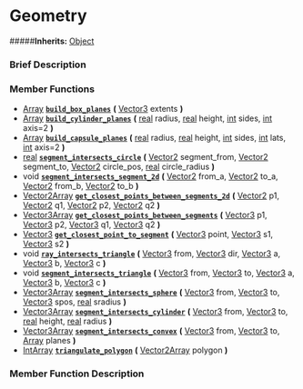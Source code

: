 #  Geometry  
#####**Inherits:** [Object](class_object)

###  Brief Description  


###  Member Functions 
  * [Array](class_array)  **[`build_box_planes`](#build_box_planes)**  **(** [Vector3](class_vector3) extents  **)**
  * [Array](class_array)  **[`build_cylinder_planes`](#build_cylinder_planes)**  **(** [real](class_real) radius, [real](class_real) height, [int](class_int) sides, [int](class_int) axis=2  **)**
  * [Array](class_array)  **[`build_capsule_planes`](#build_capsule_planes)**  **(** [real](class_real) radius, [real](class_real) height, [int](class_int) sides, [int](class_int) lats, [int](class_int) axis=2  **)**
  * [real](class_real)  **[`segment_intersects_circle`](#segment_intersects_circle)**  **(** [Vector2](class_vector2) segment_from, [Vector2](class_vector2) segment_to, [Vector2](class_vector2) circle_pos, [real](class_real) circle_radius  **)**
  * void  **[`segment_intersects_segment_2d`](#segment_intersects_segment_2d)**  **(** [Vector2](class_vector2) from_a, [Vector2](class_vector2) to_a, [Vector2](class_vector2) from_b, [Vector2](class_vector2) to_b  **)**
  * [Vector2Array](class_vector2array)  **[`get_closest_points_between_segments_2d`](#get_closest_points_between_segments_2d)**  **(** [Vector2](class_vector2) p1, [Vector2](class_vector2) q1, [Vector2](class_vector2) p2, [Vector2](class_vector2) q2  **)**
  * [Vector3Array](class_vector3array)  **[`get_closest_points_between_segments`](#get_closest_points_between_segments)**  **(** [Vector3](class_vector3) p1, [Vector3](class_vector3) p2, [Vector3](class_vector3) q1, [Vector3](class_vector3) q2  **)**
  * [Vector3](class_vector3)  **[`get_closest_point_to_segment`](#get_closest_point_to_segment)**  **(** [Vector3](class_vector3) point, [Vector3](class_vector3) s1, [Vector3](class_vector3) s2  **)**
  * void  **[`ray_intersects_triangle`](#ray_intersects_triangle)**  **(** [Vector3](class_vector3) from, [Vector3](class_vector3) dir, [Vector3](class_vector3) a, [Vector3](class_vector3) b, [Vector3](class_vector3) c  **)**
  * void  **[`segment_intersects_triangle`](#segment_intersects_triangle)**  **(** [Vector3](class_vector3) from, [Vector3](class_vector3) to, [Vector3](class_vector3) a, [Vector3](class_vector3) b, [Vector3](class_vector3) c  **)**
  * [Vector3Array](class_vector3array)  **[`segment_intersects_sphere`](#segment_intersects_sphere)**  **(** [Vector3](class_vector3) from, [Vector3](class_vector3) to, [Vector3](class_vector3) spos, [real](class_real) sradius  **)**
  * [Vector3Array](class_vector3array)  **[`segment_intersects_cylinder`](#segment_intersects_cylinder)**  **(** [Vector3](class_vector3) from, [Vector3](class_vector3) to, [real](class_real) height, [real](class_real) radius  **)**
  * [Vector3Array](class_vector3array)  **[`segment_intersects_convex`](#segment_intersects_convex)**  **(** [Vector3](class_vector3) from, [Vector3](class_vector3) to, [Array](class_array) planes  **)**
  * [IntArray](class_intarray)  **[`triangulate_polygon`](#triangulate_polygon)**  **(** [Vector2Array](class_vector2array) polygon  **)**

###  Member Function Description  
